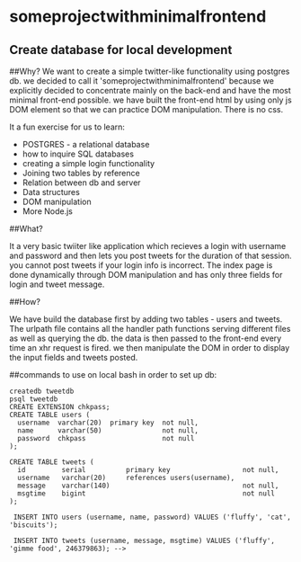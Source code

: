 # someprojectwithminimalfrontend

## Create database for local development

##Why?
We want to create a simple twitter-like functionality using postgres db. we decided to call it 'someprojectwithminimalfrontend' because we explicitly decided to concentrate mainly on the back-end and have the most minimal front-end possible. we have built the front-end html by using only js DOM element so that we can practice DOM manipulation. There is no css.

It a fun exercise for us to learn:

 * POSTGRES - a relational database
 * how to inquire SQL databases
 * creating a simple login functionality
 * Joining two tables by reference
 * Relation between db and server
 * Data structures
 * DOM manipulation
 * More Node.js


##What?

It a very basic twiiter like application which recieves a login with username and password and then lets you post tweets for the duration of that session. you cannot post tweets if your login info is incorrect.
The index page is done dynamically through DOM manipulation and has only three fields for login and tweet message.

##How?

We have build the database first by adding two tables - users and tweets.
The urlpath file contains all the handler path functions serving different files
as well as querying the db. the data is then passed to the front-end every time an
xhr request is fired. we then manipulate the DOM in order to display the input fields and
tweets posted.



##commands to use on local bash in order to set up db:

```
createdb tweetdb
psql tweetdb
CREATE EXTENSION chkpass;
CREATE TABLE users (
  username  varchar(20)  primary key  not null,
  name      varchar(50)               not null,
  password  chkpass                   not null
);

CREATE TABLE tweets (
  id         serial          primary key                  not null,
  username   varchar(20)     references users(username),
  message    varchar(140)                                 not null,
  msgtime    bigint                                       not null
);
```

```
 INSERT INTO users (username, name, password) VALUES ('fluffy', 'cat', 'biscuits');
```
```
 INSERT INTO tweets (username, message, msgtime) VALUES ('fluffy', 'gimme food', 246379863); -->
```

